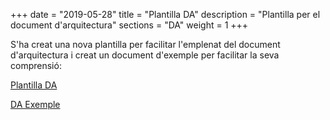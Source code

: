 +++
date        = "2019-05-28"
title       = "Plantilla DA"
description = "Plantilla per el document d'arquitectura"
sections    = "DA"
weight      = 1
+++

S'ha creat una nova plantilla per facilitar l'emplenat del document d'arquitectura i creat un document d'exemple per facilitar la seva comprensió:

[Plantilla DA](/related/da/Assumpte_DT_DAQ_V1.2_14.docx)

[DA Exemple](/related/da/Exemple_DA_1.0.docx)
